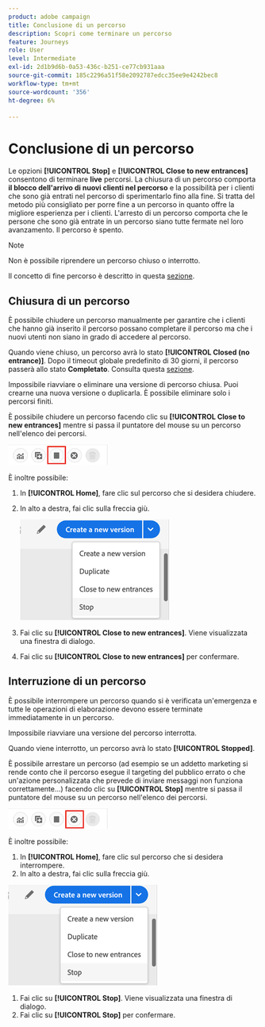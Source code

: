 ```yaml
---
product: adobe campaign
title: Conclusione di un percorso
description: Scopri come terminare un percorso
feature: Journeys
role: User
level: Intermediate
exl-id: 2d1b9d6b-0a53-436c-b251-ce77cb931aaa
source-git-commit: 185c2296a51f58e2092787edcc35ee9e4242bec8
workflow-type: tm+mt
source-wordcount: '356'
ht-degree: 6%

---
```


# Conclusione di un percorso

Le opzioni **[!UICONTROL Stop]** e **[!UICONTROL Close to new entrances]** consentono di terminare **live** percorsi. La chiusura di un percorso comporta **il blocco dell&#39;arrivo di nuovi clienti nel percorso** e la possibilità per i clienti che sono già entrati nel percorso di sperimentarlo fino alla fine. Si tratta del metodo più consigliato per porre fine a un percorso in quanto offre la migliore esperienza per i clienti. L&#39;arresto di un percorso comporta che le persone che sono già entrate in un percorso siano tutte fermate nel loro avanzamento. Il percorso è spento.

>[!NOTE]
>
>Non è possibile riprendere un percorso chiuso o interrotto.
>
>Il concetto di fine percorso è descritto in questa [sezione](../building-journeys/journey.md#ending_a_journey).

## Chiusura di un percorso

È possibile chiudere un percorso manualmente per garantire che i clienti che hanno già inserito il percorso possano completare il percorso ma che i nuovi utenti non siano in grado di accedere al percorso.

Quando viene chiuso, un percorso avrà lo stato **[!UICONTROL Closed (no entrance)]**. Dopo il timeout globale predefinito di 30 giorni, il percorso passerà allo stato **Completato**. Consulta questa [sezione](../building-journeys/changing-properties.md#entrance).

Impossibile riavviare o eliminare una versione di percorso chiusa. Puoi crearne una nuova versione o duplicarla. È possibile eliminare solo i percorsi finiti.

È possibile chiudere un percorso facendo clic su **[!UICONTROL Close to new entrances]** mentre si passa il puntatore del mouse su un percorso nell&#39;elenco dei percorsi.

![](../assets/do-not-localize/journey-finish-quick-action.png)

È inoltre possibile:

1. In **[!UICONTROL Home]**, fare clic sul percorso che si desidera chiudere.
1. In alto a destra, fai clic sulla freccia giù.

   ![](../assets/finish_drop_down_list.png)

1. Fai clic su **[!UICONTROL Close to new entrances]**. Viene visualizzata una finestra di dialogo.
1. Fai clic su **[!UICONTROL Close to new entrances]** per confermare.

## Interruzione di un percorso

È possibile interrompere un percorso quando si è verificata un&#39;emergenza e tutte le operazioni di elaborazione devono essere terminate immediatamente in un percorso.

Impossibile riavviare una versione del percorso interrotta.

Quando viene interrotto, un percorso avrà lo stato **[!UICONTROL Stopped]**.

È possibile arrestare un percorso (ad esempio se un addetto marketing si rende conto che il percorso esegue il targeting del pubblico errato o che un&#39;azione personalizzata che prevede di inviare messaggi non funziona correttamente...) facendo clic su **[!UICONTROL Stop]** mentre si passa il puntatore del mouse su un percorso nell&#39;elenco dei percorsi.

![](../assets/do-not-localize/journey-stop-quick-action.png)

È inoltre possibile:

1. In **[!UICONTROL Home]**, fare clic sul percorso che si desidera interrompere.
1. In alto a destra, fai clic sulla freccia giù.

![](../assets/finish_drop_down_list.png)

1. Fai clic su **[!UICONTROL Stop]**. Viene visualizzata una finestra di dialogo.
1. Fai clic su **[!UICONTROL Stop]** per confermare.
